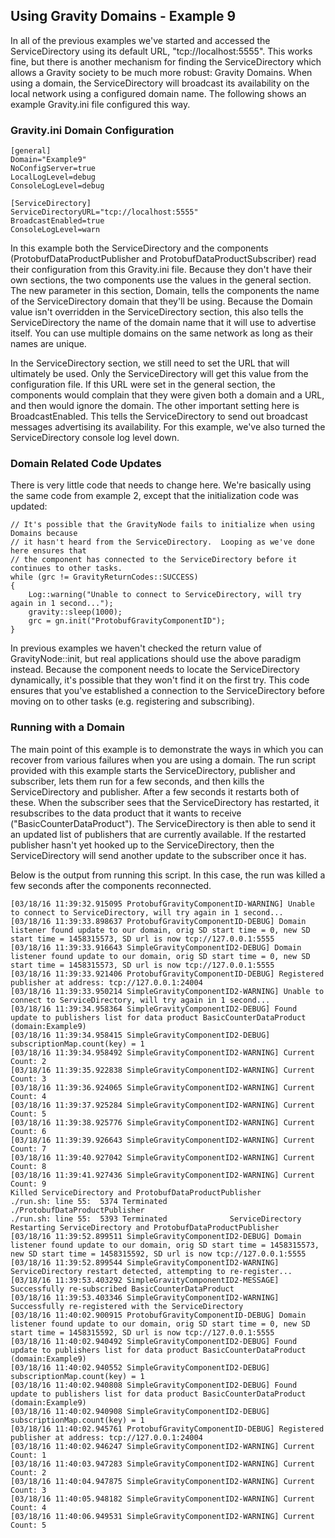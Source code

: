 ## Using Gravity Domains - Example 9 ##

In all of the previous examples we've started and accessed the ServiceDirectory using its default URL, "tcp://localhost:5555".  This works fine, but there is another mechanism for finding the ServiceDirectory which allows a Gravity society to be much more robust: Gravity Domains.  When using a domain, the ServiceDirectory will broadcast its availability on the local network using a configured domain name.  The following shows an example Gravity.ini file configured this way.

### Gravity.ini Domain Configuration ###

	[general]
	Domain="Example9"
	NoConfigServer=true
	LocalLogLevel=debug
	ConsoleLogLevel=debug

	[ServiceDirectory]
	ServiceDirectoryURL="tcp://localhost:5555"
	BroadcastEnabled=true
	ConsoleLogLevel=warn

In this example both the ServiceDirectory and the components (ProtobufDataProductPublisher and ProtobufDataProductSubscriber) read their configuration from this Gravity.ini file.  Because they don't have their own sections, the two components use the values in the general section.  The new parameter in this section, Domain, tells the components the name of the ServiceDirectory domain that they'll be using.  Because the Domain value isn't overridden in the ServiceDirectory section, this also tells the ServiceDirectory the name of the domain name that it will use to advertise itself.  You can use multiple domains on the same network as long as their names are unique.

In the ServiceDirectory section, we still need to set the URL that will ultimately be used.  Only the ServiceDirectory will get this value from the configuration file.  If this URL were set in the general section, the components would complain that they were given both a domain and a URL, and then would ignore the domain.  The other important setting here is BroadcastEnabled.  This tells the ServiceDirectory to send out broadcast messages advertising its availability.  For this example, we've also turned the ServiceDirectory console log level down.

### Domain Related Code Updates ###

There is very little code that needs to change here.  We're basically using the same code from example 2, except that the initialization code was updated:

	// It's possible that the GravityNode fails to initialize when using Domains because
	// it hasn't heard from the ServiceDirectory.  Looping as we've done here ensures that
	// the component has connected to the ServiceDirectory before it continues to other tasks.
	while (grc != GravityReturnCodes::SUCCESS)
	{
	    Log::warning("Unable to connect to ServiceDirectory, will try again in 1 second...");
	    gravity::sleep(1000);
	    grc = gn.init("ProtobufGravityComponentID");
	}

In previous examples we haven't checked the return value of GravityNode::init, but real applications should use the above paradigm instead.  Because the component needs to locate the ServiceDirectory dynamically, it's possible that they won't find it on the first try.  This code ensures that you've established a connection to the ServiceDirectory before moving on to other tasks (e.g. registering and subscribing).  

### Running with a Domain ###

The main point of this example is to demonstrate the ways in which you can recover from various failures when you are using a domain.  The run script provided with this example starts the ServiceDirectory, publisher and subscriber, lets them run for a few seconds, and then kills the ServiceDirectory and publisher.  After a few seconds it restarts both of these.  When the subscriber sees that the ServiceDirectory has restarted, it resubscribes to the data product that it wants to receive ("BasicCounterDataProduct").  The ServiceDirectory is then able to send it an updated list of publishers that are currently available.  If the restarted publisher hasn't yet hooked up to the ServiceDirectory, then the ServiceDirectory will send another update to the subscriber once it has.

Below is the output from running this script.  In this case, the run was killed a few seconds after the components reconnected.  

	[03/18/16 11:39:32.915095 ProtobufGravityComponentID-WARNING] Unable to connect to ServiceDirectory, will try again in 1 second...
	[03/18/16 11:39:33.898637 ProtobufGravityComponentID-DEBUG] Domain listener found update to our domain, orig SD start time = 0, new SD start time = 1458315573, SD url is now tcp://127.0.0.1:5555
	[03/18/16 11:39:33.916643 SimpleGravityComponentID2-DEBUG] Domain listener found update to our domain, orig SD start time = 0, new SD start time = 1458315573, SD url is now tcp://127.0.0.1:5555
	[03/18/16 11:39:33.921406 ProtobufGravityComponentID-DEBUG] Registered publisher at address: tcp://127.0.0.1:24004
	[03/18/16 11:39:33.950214 SimpleGravityComponentID2-WARNING] Unable to connect to ServiceDirectory, will try again in 1 second...
	[03/18/16 11:39:34.958364 SimpleGravityComponentID2-DEBUG] Found update to publishers list for data product BasicCounterDataProduct (domain:Example9)
	[03/18/16 11:39:34.958415 SimpleGravityComponentID2-DEBUG] subscriptionMap.count(key) = 1
	[03/18/16 11:39:34.958492 SimpleGravityComponentID2-WARNING] Current Count: 2
	[03/18/16 11:39:35.922838 SimpleGravityComponentID2-WARNING] Current Count: 3
	[03/18/16 11:39:36.924065 SimpleGravityComponentID2-WARNING] Current Count: 4
	[03/18/16 11:39:37.925284 SimpleGravityComponentID2-WARNING] Current Count: 5
	[03/18/16 11:39:38.925776 SimpleGravityComponentID2-WARNING] Current Count: 6
	[03/18/16 11:39:39.926643 SimpleGravityComponentID2-WARNING] Current Count: 7
	[03/18/16 11:39:40.927042 SimpleGravityComponentID2-WARNING] Current Count: 8
	[03/18/16 11:39:41.927436 SimpleGravityComponentID2-WARNING] Current Count: 9
	Killed ServiceDirectory and ProtobufDataProductPublisher
	./run.sh: line 55:  5374 Terminated              ./ProtobufDataProductPublisher
	./run.sh: line 55:  5393 Terminated              ServiceDirectory
	Restarting ServiceDirectory and ProtobufDataProductPublisher
	[03/18/16 11:39:52.899511 SimpleGravityComponentID2-DEBUG] Domain listener found update to our domain, orig SD start time = 1458315573, new SD start time = 1458315592, SD url is now tcp://127.0.0.1:5555
	[03/18/16 11:39:52.899544 SimpleGravityComponentID2-WARNING] ServiceDirectory restart detected, attempting to re-register...
	[03/18/16 11:39:53.403292 SimpleGravityComponentID2-MESSAGE] Successfully re-subscribed BasicCounterDataProduct
	[03/18/16 11:39:53.403346 SimpleGravityComponentID2-WARNING] Successfully re-registered with the ServiceDirectory
	[03/18/16 11:40:02.900915 ProtobufGravityComponentID-DEBUG] Domain listener found update to our domain, orig SD start time = 0, new SD start time = 1458315592, SD url is now tcp://127.0.0.1:5555
	[03/18/16 11:40:02.940492 SimpleGravityComponentID2-DEBUG] Found update to publishers list for data product BasicCounterDataProduct (domain:Example9)
	[03/18/16 11:40:02.940552 SimpleGravityComponentID2-DEBUG] subscriptionMap.count(key) = 1
	[03/18/16 11:40:02.940808 SimpleGravityComponentID2-DEBUG] Found update to publishers list for data product BasicCounterDataProduct (domain:Example9)
	[03/18/16 11:40:02.940908 SimpleGravityComponentID2-DEBUG] subscriptionMap.count(key) = 1
	[03/18/16 11:40:02.945761 ProtobufGravityComponentID-DEBUG] Registered publisher at address: tcp://127.0.0.1:24004
	[03/18/16 11:40:02.946247 SimpleGravityComponentID2-WARNING] Current Count: 1
	[03/18/16 11:40:03.947283 SimpleGravityComponentID2-WARNING] Current Count: 2
	[03/18/16 11:40:04.947875 SimpleGravityComponentID2-WARNING] Current Count: 3
	[03/18/16 11:40:05.948182 SimpleGravityComponentID2-WARNING] Current Count: 4
	[03/18/16 11:40:06.949531 SimpleGravityComponentID2-WARNING] Current Count: 5
